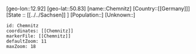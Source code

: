 ﻿---
location: [50.83,12.92]
mapzoom: [7,12] 
mapmarker: city 
type: City
tags:
- geo/City


SpocWebEntityId: 29572
isDeleted: false
confidential: public

---
[geo-lon::12.92]
[geo-lat::50.83]
[name::Chemnitz]
[Country::[[Germany]]]
[State :: [[../../Sachsen]] ]
[Population::]
[Unknown::]


```leaflet
id: Chemnitz
coordinates: [[Chemnitz]]
markerFile: [[Chemnitz]]
defaultZoom: 11 
maxZoom: 18
```
